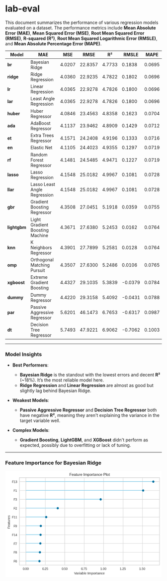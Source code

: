 # lab-eval

This document summarizes the performance of various regression models evaluated on a dataset. The performance metrics include **Mean Absolute Error (MAE)**, **Mean Squared Error (MSE)**, **Root Mean Squared Error (RMSE)**, **R-squared (R²)**, **Root Mean Squared Logarithmic Error (RMSLE)**, and **Mean Absolute Percentage Error (MAPE)**.

| Model | MAE   | MSE     | RMSE   | R²     | RMSLE  | MAPE   |
|-------|-------|---------|--------|--------|--------|--------|
| **br**    | Bayesian Ridge            | 4.0207 | 22.8357 | 4.7733 | 0.1838 | 0.0695 | 0.0595 |
| **ridge** | Ridge Regression          | 4.0360 | 22.9235 | 4.7822 | 0.1802 | 0.0696 | 0.0597 |
| **lr**    | Linear Regression         | 4.0365 | 22.9278 | 4.7826 | 0.1800 | 0.0696 | 0.0597 |
| **lar**   | Least Angle Regression    | 4.0365 | 22.9278 | 4.7826 | 0.1800 | 0.0696 | 0.0597 |
| **huber** | Huber Regressor           | 4.0846 | 23.4563 | 4.8358 | 0.1623 | 0.0704 | 0.0605 |
| **ada**   | AdaBoost Regressor        | 4.1137 | 23.9462 | 4.8909 | 0.1429 | 0.0712 | 0.0609 |
| **et**    | Extra Trees Regressor     | 4.1571 | 24.2408 | 4.9196 | 0.1333 | 0.0716 | 0.0615 |
| **en**    | Elastic Net               | 4.1105 | 24.4023 | 4.9355 | 0.1297 | 0.0719 | 0.0609 |
| **rf**    | Random Forest Regressor   | 4.1481 | 24.5485 | 4.9471 | 0.1227 | 0.0719 | 0.0614 |
| **lasso** | Lasso Regression          | 4.1548 | 25.0182 | 4.9967 | 0.1081 | 0.0728 | 0.0616 |
| **llar**  | Lasso Least Angle Regression | 4.1548 | 25.0182 | 4.9967 | 0.1081 | 0.0728 | 0.0616 |
| **gbr**   | Gradient Boosting Regressor | 4.3508 | 27.0451 | 5.1918 | 0.0359 | 0.0755 | 0.0643 |
| **lightgbm** | Light Gradient Boosting Machine | 4.3671 | 27.6380 | 5.2453 | 0.0162 | 0.0764 | 0.0646 |
| **knn**   | K Neighbors Regressor     | 4.3901 | 27.7899 | 5.2581 | 0.0128 | 0.0764 | 0.0648 |
| **omp**   | Orthogonal Matching Pursuit | 4.3507 | 27.6300 | 5.2486 | 0.0106 | 0.0765 | 0.0645 |
| **xgboost** | Extreme Gradient Boosting | 4.4327 | 29.1035 | 5.3839 | -0.0379 | 0.0784 | 0.0656 |
| **dummy** | Dummy Regressor           | 4.4220 | 29.3158 | 5.4092 | -0.0431 | 0.0788 | 0.0656 |
| **par**   | Passive Aggressive Regressor | 5.6201 | 46.1473 | 6.7653 | -0.6317 | 0.0987 | 0.0826 |
| **dt**    | Decision Tree Regressor   | 5.7493 | 47.9221 | 6.9062 | -0.7062 | 0.1003 | 0.0848 |

---

### Model Insights

- **Best Performers**:  
    - **Bayesian Ridge** is the standout with the lowest errors and decent **R²** (~18%). It’s the most reliable model here.
    - **Ridge Regression** and **Linear Regression** are almost as good but slightly lag behind Bayesian Ridge.

- **Weakest Models**:  
    - **Passive Aggressive Regressor** and **Decision Tree Regressor** both have negative **R²**, meaning they aren't explaining the variance in the target variable well.

- **Complex Models**:  
    - **Gradient Boosting**, **LightGBM**, and **XGBoost** didn't perform as expected, possibly due to overfitting or lack of tuning.

---

### Feature Importance for Bayesian Ridge

![Bayesian Ridge Feature Importance](variable_importance.png)
